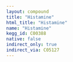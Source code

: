 ```yaml
---
layout: compound
title: "Histamine"
html_title: "Histamine"
name: "Histamine"
kegg_id: C00388
native: false
indirect_only: true
indirect_via: C05127
---
```

